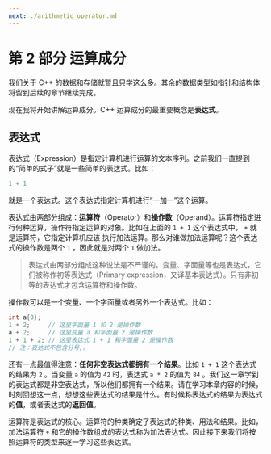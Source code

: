 ```yaml
---
next: ./arithmetic_operator.md
---
```

# 第 2 部分 运算成分

我们关于 C++ 的数据和存储就暂且只学这么多。其余的数据类型如指针和结构体将留到后续的章节继续完成。

现在我将开始讲解运算成分。C++ 运算成分的最重要概念是**表达式**。

## 表达式

表达式（Expression）是指定计算机进行运算的文本序列。之前我们一直提到的“简单的式子”就是一些简单的表达式。比如：
```cpp
1 + 1
```
就是一个表达式。这个表达式指定计算机进行“一加一”这个运算。

表达式由两部分组成：**运算符**（Operator）和**操作数**（Operand）。运算符指定进行何种运算，操作符指定运算的对象。比如在上面的 `1 + 1` 这个表达式中， `+` 就是运算符，它指定计算机应该 执行加法运算。那么对谁做加法运算呢？这个表达式的操作数是两个 `1` ，因此就是对两个 `1` 做加法。

> 表达式由两部分组成这种说法是不严谨的。变量、字面量等也是表达式，它们被称作初等表达式（Primary expression，又译基本表达式）。只有非初等的表达式才包含运算符和操作数。

操作数可以是一个变量、一个字面量或者另外一个表达式。比如：
```cpp
int a{0};
1 + 2;     // 这里字面量 1 和 2 是操作数
a + 2;     // 这里变量 a 和字面量 2 是操作数
1 + 1 + 2; // 这里表达式 1 + 1 和字面量 2 是操作数
// 注：表达式不包含分号;。
```
还有一点最值得注意：**任何非空表达式都拥有一个结果**。比如 `1 + 1` 这个表达式的结果为 `2` 。当变量 `a` 的值为 `42` 时，表达式 `a * 2` 的值为 `84` 。我们这一章学到的表达式都是非空表达式，所以他们都拥有一个结果。请在学习本章内容的时候，时刻回想这一点，想想这些表达式的结果是什么。有时候称表达式的结果为表达式的**值**，或者表达式的**返回值**。

运算符是表达式的核心。运算符的种类确定了表达式的种类、用法和结果。比如，加法运算符 `+` 和它的操作数组成的表达式称为加法表达式。因此接下来我们将按照运算符的类型来逐一学习这些表达式。

